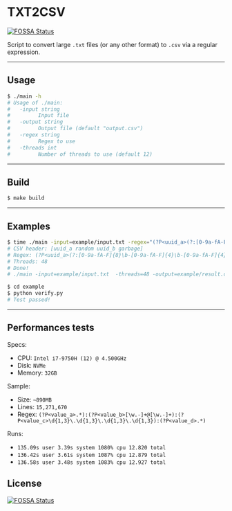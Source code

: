 # TXT2CSV
[![FOSSA Status](https://app.fossa.com/api/projects/git%2Bgithub.com%2FRom1-J%2FTXT2CSV.svg?type=shield)](https://app.fossa.com/projects/git%2Bgithub.com%2FRom1-J%2FTXT2CSV?ref=badge_shield)


Script to convert large `.txt` files (or any other format) to `.csv` via a regular expression.

---

## Usage

```bash
$ ./main -h                                                                                                                                                                                     [±master ✓]
# Usage of ./main:
#   -input string
#         Input file
#   -output string
#         Output file (default "output.csv")
#   -regex string
#         Regex to use
#   -threads int
#         Number of threads to use (default 12)
```

---

## Build

```bash
$ make build
```

---

## Examples

```bash
$ time ./main -input=example/input.txt -regex="(?P<uuid_a>(?:[0-9a-fA-F]{8}\b-[0-9a-fA-F]{4}\b-[0-9a-fA-F]{4}\b-[0-9a-fA-F]{4}\b-[0-9a-fA-F]{12})):(?P<random>(?:\w|\s|\:)+):(?P<uuid_b>(?:[0-9a-fA-F]{8}\b-[0-9a-fA-F]{4}\b-[0-9a-fA-F]{4}\b-[0-9a-fA-F]{4}\b-[0-9a-fA-F]{12}))" -threads=48 -output=example/result.csv
# CSV header: [uuid_a random uuid_b garbage]
# Regex: (?P<uuid_a>(?:[0-9a-fA-F]{8}\b-[0-9a-fA-F]{4}\b-[0-9a-fA-F]{4}\b-[0-9a-fA-F]{4}\b-[0-9a-fA-F]{12})):(?P<random>(?:\w|\s|\:)+):(?P<uuid_b>(?:[0-9a-fA-F]{8}\b-[0-9a-fA-F]{4}\b-[0-9a-fA-F]{4}\b-[0-9a-fA-F]{4}\b-[0-9a-fA-F]{12}))
# Threads: 48
# Done!
# ./main -input=example/input.txt  -threads=48 -output=example/result.csv  0.06s user 0.00s system 450% cpu 0.015 total

$ cd example
$ python verify.py
# Test passed!
```

---

## Performances tests

Specs:
+ CPU: `Intel i7-9750H (12) @ 4.500GHz`
+ Disk: `NVMe`
+ Memory: `32GB`

Sample:
+ Size: `~890MB`
+ Lines: `15,271,670`
+ Regex: `(?P<value_a>.*):(?P<value_b>[\w.-]+@[\w.-]+):(?P<value_c>\d{1,3}\.\d{1,3}\.\d{1,3}\.\d{1,3}):(?P<value_d>.*)`

Runs:
+ `135.09s user 3.39s system 1080% cpu 12.820 total`
+ `136.42s user 3.61s system 1087% cpu 12.879 total`
+ `136.58s user 3.48s system 1083% cpu 12.927 total`


## License
[![FOSSA Status](https://app.fossa.com/api/projects/git%2Bgithub.com%2FRom1-J%2FTXT2CSV.svg?type=large)](https://app.fossa.com/projects/git%2Bgithub.com%2FRom1-J%2FTXT2CSV?ref=badge_large)